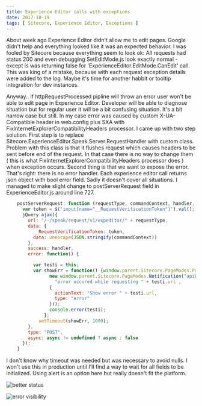 ```yaml
---
title: Experience Editor calls with exceptions
date: 2017-10-19
tags: [ Sitecore, Experience Editor, Exceptions ]
---
```


About week ago Experience Editor didn't allow me to edit pages. Google didn't help and everything looked like it was an expected behavior. I was fooled by Sitecore because everything seem to look ok: 
All requests had status 200 and even debugging SetEditMode.js look exactly normal - except is was returning false for 'ExperienceEditor.EditMode.CanEdit' call. This was king of a mistake, because with each request exception details were added to the log. Maybe it's time for another habbit or tooltip integration for dev instances. 

Anyway.. if httpRequestProcessed pipline will throw an error user won't be able to edit page in Experience Editor. Developer will be able to diagnose situation but for regular user it will be a bit confusing situation. It's a bit narrow case but still. In my case error was caused by custom X-UA-Compatible header in web.config plus SXA with FixInternetExplorerCompatibilityHeaders processor. I came up with two step solution. First step is to replace Sitecore.ExperienceEditor.Speak.Server.RequestHandler with custom class. Problem with this class is that it flushes request which causes headers to be sent before end of the request. In that case there is no way to change them ( this is what FixInternetExplorerCompatibilityHeaders processor does ) when exception occurs. Second thing is that we want to expose the error. That's right: there is no error handler. Each experience editor call returns json object with bool error field. Sadly it doesn't cover all situations. I managed to make slight change to postServerRequest field in  ExperienceEditor.js around line 727.

```javascript
    postServerRequest: function (requestType, commandContext, handler, async) {
      var token = $('input[name="__RequestVerificationToken"]').val();
      jQuery.ajax({
        url: "/-/speak/request/v1/expeditor/" + requestType,
        data: {
          __RequestVerificationToken: token,
          data: unescape(JSON.stringify(commandContext))
        },
        success: handler,
        error: function() {

          var testi = this;
          var showErr = function() {window.parent.Sitecore.PageModes.PageEditor.notificationBar.addNotification(
                new window.parent.Sitecore.PageModes.Notification("apiFail" +  commandContext.url, 
                  "error occured while requesting " + testi.url ,
                {
                  actionText: "Show error " + testi.url,
                  type: "error"
                }));
                console.error(testi);
              };
            setTimeout(showErr, 1000);
        },
        type: "POST",
        async: async != undefined ? async : false
      });
    }
```

I don't know why timeout was needed but was necessary to avoid nulls. I won't use this in production  until I'll find a way to wait for all fields to be initialized. Using alert is an option here but really doesn't fit the platform. 

![better status](/images/ee500.png)

![error visibility](/images/eeerror.png)